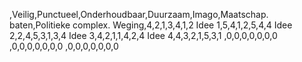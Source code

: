 ,Veilig,Punctueel,Onderhoudbaar,Duurzaam,Imago,Maatschap. baten,Politieke complex.
Weging,4,2,1,3,4,1,2
Idee 1,5,4,1,2,5,4,4
Idee 2,2,4,5,3,1,3,4
Idee 3,4,2,1,1,4,2,4
Idee 4,4,3,2,1,5,3,1
,0,0,0,0,0,0,0
,0,0,0,0,0,0,0
,0,0,0,0,0,0,0
